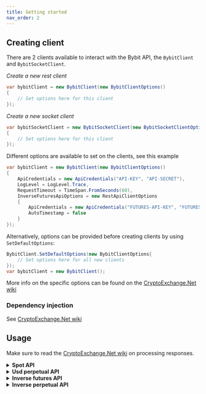 ```yaml
---
title: Getting started
nav_order: 2
---
```



## Creating client
There are 2 clients available to interact with the Bybit API, the `BybitClient` and `BybitSocketClient`.

*Create a new rest client*
````C#
var bybitClient = new BybitClient(new BybitClientOptions()
{
	// Set options here for this client
});
````

*Create a new socket client*
````C#
var bybitSocketClient = new BybitSocketClient(new BybitSocketClientOptions()
{
	// Set options here for this client
});
````

Different options are available to set on the clients, see this example
````C#
var bybitClient = new BybitClient(new BybitClientOptions()
{
	ApiCredentials = new ApiCredentials("API-KEY", "API-SECRET"),
	LogLevel = LogLevel.Trace,
	RequestTimeout = TimeSpan.FromSeconds(60),
	InverseFuturesApiOptions = new RestApiClientOptions
	{
		ApiCredentials = new ApiCredentials("FUTURES-API-KEY", "FUTURES-API-SECRET"),
		AutoTimestamp = false
	}
});
````
Alternatively, options can be provided before creating clients by using `SetDefaultOptions`:
````C#
BybitClient.SetDefaultOptions(new BybitClientOptions{
	// Set options here for all new clients
});
var bybitClient = new BybitClient();
````
More info on the specific options can be found on the [CryptoExchange.Net wiki](https://github.com/JKorf/CryptoExchange.Net/wiki/Options)

### Dependency injection
See [CryptoExchange.Net wiki](https://github.com/JKorf/CryptoExchange.Net/wiki/Clients#dependency-injection)

## Usage
Make sure to read the [CryptoExchange.Net wiki](https://github.com/JKorf/CryptoExchange.Net/wiki/Clients#processing-request-responses) on processing responses.

<Details>
<Summary>
<b>Spot API</b>

</Summary>
<BlockQuote>

#### Get market data
```
// Getting info on all symbols
var symbolData = await bybitClient.SpotApi.ExchangeData.GetSymbolsAsync();

// Getting tickers for all symbols
var tickerData = await bybitClient.SpotApi.ExchangeData.GetTickersAsync();

// Getting the order book of a symbol
var orderBookData = await bybitClient.SpotApi.ExchangeData.GetOrderBookAsync("BTCUSDT");

// Getting recent trades of a symbol
var tradeHistoryData = await bybitClient.SpotApi.ExchangeData.GetTradeHistoryAsync("BTC-USDT");
```

#### Requesting balances
```
var accountData = await bybitClient.SpotApi.Account.GetBalancesAsync();
```
#### Placing order
````C#
// Placing a buy limit order for 0.001 BTC at a price of 50000USDT each
var orderData = await bybitClient.SpotApi.Trading.PlaceOrderAsync(
                "BTCUSDT",
                OrderSide.Buy,
                OrderType.Limit,
                0.001m,
                50000,
                timeInForce: TimeInForce.GoodTillCanceled);
													
// Placing a buy market order, spending 50 USDT. When placing a Buy Market order the quantity is quote asset. Any other time it's in base asset.
var orderData = await bybitClient.SpotApi.Trading.PlaceOrderAsync(
                "BTCUSDT",
                OrderSide.Buy,
                OrderType.Market,
                50);
````

#### Requesting a specific order
````C#
// Request info on order with id `1234`
var orderData = await bybitClient.SpotApi.Trading.GetOrderAsync(1234);
````

#### Requesting order history
````C#
// Get all orders conform the parameters
 var ordersData = await bybitClient.SpotApi.Trading.GetOrdersAsync();
````

#### Cancel order
````C#
// Cancel order with id `1234`
var orderData = await bybitClient.SpotApi.Trading.CancelOrderAsync(1234);
````

#### Get user trades
````C#
var userTradesResult = await bybitClient.SpotApi.Trading.GetUserTradesAsync();
````

#### Subscribing to market data updates
````C#
var subscribeResult = await bybitSocketClient.SpotStreams.SubscribeToTickerUpdatesAsync("BTCUSDT", data =>
{
	// Handle ticker data
});
````

#### Subscribing to order updates
````C#
await bybitSocketClient.SpotStreams.SubscribeToAccountUpdatesAsync(
	accountUpdate =>
	{
		// Handle balance or permissions update
	},
	orderUpdate =>
	{
		// Handle order update
	},
	tradeUpdate =>
	{
		// Handle trade update
	});
````

</BlockQuote>
</Details>

<Details>
<Summary>
<b>Usd perpetual API</b>

</Summary>
<BlockQuote>

#### Get market data
````C#
 // Getting info on all symbols
var symbolData = await bybitClient.UsdPerpetualApi.ExchangeData.GetSymbolsAsync();

// Getting the order book of a symbol
var orderBookData = await bybitClient.UsdPerpetualApi.ExchangeData.GetOrderBookAsync("BTCUSDT");

// Getting recent trades of a symbol
var tradeHistoryData = await bybitClient.UsdPerpetualApi.ExchangeData.GetTradeHistoryAsync("BTCUSDT");
````

#### Requesting positions
````C#
// Getting your current positions
var positionResultData = await bybitClient.UsdPerpetualApi.Account.GetPositionsAsync();
````

#### Placing order
````C#
// Placing a Limit Sell order for 0.01 BTC at a price of 50000USDT each
var positionResultData = await bybitClient.UsdPerpetualApi.Trading.PlaceOrderAsync(
                "BTCUSDT",
                OrderSide.Sell,
                OrderType.Limit,
                0.01m,
                TimeInForce.GoodTillCanceled,
                false,
                false,
                50000);
````

#### Requesting a specific order
````C#
// Get info on an order id 1234 on symbol BTCUSDT
var orderResult = await bybitClient.UsdPerpetualApi.Trading.GetOpenOrderRealTimeAsync("BTCUSDT", "1234");

````

#### Requesting order history
````C#
// Get all orders for the account. Can apply filters as parameters
var orderResult = await bybitClient.UsdPerpetualApi.Trading.GetOrdersAsync("BTCUSDT");
````

#### Cancel order
````C#
// Cancel order with id 1234 on symbol BTCUSDT
var orderResult = await bybitClient.UsdPerpetualApi.Trading.CancelOrderAsync("BTCUSDT", "1234");

````

#### Get user trades
````C#
var userTradesResult = await bybitClient.UsdPerpetualApi.Trading.GetUserTradesAsync("BTCUSDT");
````

#### Subscribing to position updates
````C#
await bybitSocketClient.UsdPerpetualStreams.SubscribeToPositionUpdatesAsync(
	data =>
	{
		// Handle position update
	});
````

</BlockQuote>
</Details>

<Details>
<Summary>
<b>Inverse futures API</b>

</Summary>
<BlockQuote>

#### Get market data
````C#
 // Getting info on all symbols
var symbolData = await bybitClient.InverseFuturesApi.ExchangeData.GetSymbolsAsync();

// Getting the order book of a symbol
var orderBookData = await bybitClient.InverseFuturesApi.ExchangeData.GetOrderBookAsync("BTCUSDT");

// Getting recent trades of a symbol
var tradeHistoryData = await bybitClient.InverseFuturesApi.ExchangeData.GetTradeHistoryAsync("BTCUSDT");
````

#### Requesting positions
````C#
// Getting your current positions
var positionResultData = await bybitClient.InverseFuturesApi.Account.GetPositionsAsync();
````

#### Placing order
````C#
// Placing a Market buy order for 10 USDT
var positionResultData = await bybitClient.InverseFuturesApi.Trading.PlaceOrderAsync(
                "BTCUSDM21",
                OrderSide.Buy,
                OrderType.Market,
                PositionMode.BothSideBuy,
                10,
                TimeInForce.GoodTillCanceled);
````

#### Requesting a specific order
````C#
// Get info on an order id 1234 on symbol BTCUSDM21
var orderResult = await bybitClient.InverseFuturesApi.Trading.GetOpenOrderRealTimeAsync("BTCUSDM21", "1234");

````

#### Requesting order history
````C#
// Get all orders for the account. Can apply filters as parameters
var orderResult = await bybitClient.InverseFuturesApi.Trading.GetOrdersAsync("BTCUSDM21");
````

#### Cancel order
````C#
// Cancel order with id 1234 on symbol BTCUSDM21
var orderResult = await bybitClient.InverseFuturesApi.Trading.CancelOrderAsync("BTCUSDM21", "1234");

````

#### Get user trades
````C#
var userTradesResult = await bybitClient.InverseFuturesApi.Trading.GetUserTradesAsync("BTCUSDM21");
````

#### Streams
The InverseFutures API has no specific streams. The InverseFutures and InversePerpetual streams are equal and available to use via the InversePerpetualsStreams property.

</BlockQuote>
</Details>

<Details>
<Summary>
<b>Inverse perpetual API</b>

</Summary>
<BlockQuote>

#### Get market data
````C#
 // Getting info on all symbols
var symbolData = await bybitClient.InversePerpetualApi.ExchangeData.GetSymbolsAsync();

// Getting the order book of a symbol
var orderBookData = await bybitClient.InversePerpetualApi.ExchangeData.GetOrderBookAsync("BTCUSD");

// Getting recent trades of a symbol
var tradeHistoryData = await bybitClient.InversePerpetualApi.ExchangeData.GetTradeHistoryAsync("BTCUSD");
````

#### Requesting positions
````C#
// Getting your current positions
var positionResultData = await bybitClient.InversePerpetualApi.Account.GetPositionsAsync();
````

#### Placing order
````C#
// Placing a Market buy order for 10 USDT
var positionResultData = await bybitClient.InversePerpetualApi.Trading.PlaceOrderAsync(
                "BTCUSD",
                OrderSide.Buy,
                OrderType.Market,
                10,
                TimeInForce.GoodTillCanceled);
````

#### Requesting a specific order
````C#
// Get info on an order id 1234 on symbol BTCUSD
var orderResult = await bybitClient.InversePerpetualApi.Trading.GetOpenOrderRealTimeAsync("BTCUSD", "1234");

````

#### Requesting order history
````C#
// Get all orders for the account. Can apply filters as parameters
var orderResult = await bybitClient.InversePerpetualApi.Trading.GetOrdersAsync("BTCUSD");
````

#### Cancel order
````C#
// Cancel order with id 1234 on symbol BTCUSD
var orderResult = await bybitClient.InversePerpetualApi.Trading.CancelOrderAsync("BTCUSD", "1234");

````

#### Get user trades
````C#
var userTradesResult = await bybitClient.InversePerpetualApi.Trading.GetUserTradesAsync("BTCUSD");
````

#### Streams

#### Subscribing to position updates
````C#
await bybitSocketClient.InversePerpetualStreams.SubscribeToPositionUpdatesAsync(
	data =>
	{
		// Handle position update
	});
````

</BlockQuote>
</Details>

